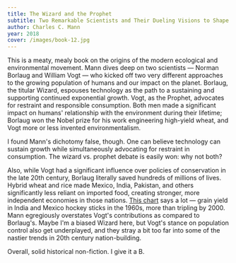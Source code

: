 ```yaml
---
title: The Wizard and the Prophet
subtitle: Two Remarkable Scientists and Their Dueling Visions to Shape Tomorrow’s World
author: Charles C. Mann
year: 2018
cover: /images/book-12.jpg
---
```


This is a meaty, mealy book on the origins of the modern ecological and environmental movement. Mann dives deep on two scientists — Norman Borlaug and William Vogt — who kicked off two very different approaches to the growing population of humans and our impact on the planet. Borlaug, the titular Wizard, espouses technology as the path to a sustaining and supporting continued exponential growth. Vogt, as the Prophet, advocates for restraint and responsible consumption. Both men made a significant impact on humans' relationship with the environment during their lifetime; Borlaug won the Nobel prize for his work engineering high-yield wheat, and Vogt more or less invented environmentalism.

I found Mann's dichotomy false, though. One can believe technology can sustain growth while simultaneously advocating for restraint in consumption. The wizard vs. prophet debate is easily won: why not both?

Also, while Vogt had a significant influence over policies of conservation in the late 20th century, Borlaug literally saved hundreds of millions of lives. Hybrid wheat and rice made Mexico, India, Pakistan, and others significantly less reliant on imported food, creating stronger, more independent economies in those nations. [This chart](https://cl.ly/2ec80cf5b74e) says a lot — grain yield in India and Mexico hockey sticks in the 1960s, more than tripling by 2000. Mann egregiously overstates Vogt's contributions as compared to Borlaug's. Maybe I'm a biased Wizard here, but Vogt's stance on population control also get underplayed, and they stray a bit too far into some of the nastier trends in 20th century nation-building.

Overall, solid historical non-fiction. I give it a B.
